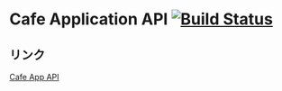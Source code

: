 # Cafe Application API [![Build Status](https://travis-ci.org/kimuson13/cafe-api-application.svg?branch=master)](https://travis-ci.org/kimuson13/cafe-api-application)
## リンク
[Cafe App API](54.64.23.118:8000)
